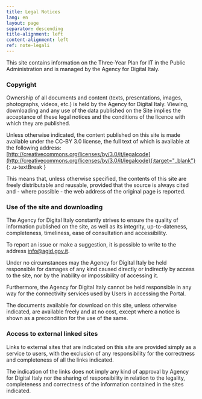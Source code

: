 ```yaml
---
title: Legal Notices
lang: en
layout: page
separator: descending
title-alignment: left
content-alignment: left
ref: note-legali
---
```

This site contains information on the Three-Year Plan for IT in the Public Administration and is managed by the Agency for Digital Italy.

### Copyright 
Ownership of all documents and content (texts, presentations, images, photographs, videos, etc.) is held by the Agency for Digital Italy.
Viewing, downloading and any use of the data published on the Site implies the acceptance of these legal notices and the conditions of the licence with which they are published.

Unless otherwise indicated, the content published on this site is made available under the CC-BY 3.0 license, the full text of which is available at the following address: [http://creativecommons.org/licenses/by/3.0/it/legalcode](http://creativecommons.org/licenses/by/3.0/it/legalcode){:target="_blank"}
{: .u-textBreak }

This means that, unless otherwise specified, the contents of this site are freely distributable and reusable, provided that the source is always cited and - where possible - the web address of the original page is reported.

### Use of the site and downloading
The Agency for Digital Italy constantly strives to ensure the quality of information published on the site, as well as its integrity, up-to-dateness, completeness, timeliness, ease of consultation and accessibility.

To report an issue or make a suggestion, it is possible to write to the address [info@agid.gov.it](mailto:info@agid.gov.it).

Under no circumstances may the Agency for Digital Italy be held responsible for damages of any kind caused directly or indirectly by access to the site, nor by the inability or impossibility of accessing it.

Furthermore, the Agency for Digital Italy cannot be held responsible in any way for the connectivity services used by Users in accessing the Portal.

The documents available for download on this site, unless otherwise indicated, are available freely and at no cost, except where a notice is shown as a precondition for the use of the same.

### Access to external linked sites 
Links to external sites that are indicated on this site are provided simply as a service to users, with the exclusion of any responsibility for the correctness and completeness of all the links indicated.

The indication of the links does not imply any kind of approval by Agency for Digital Italy nor the sharing of responsibility in relation to the legality, completeness and correctness of the information contained in the sites indicated.
